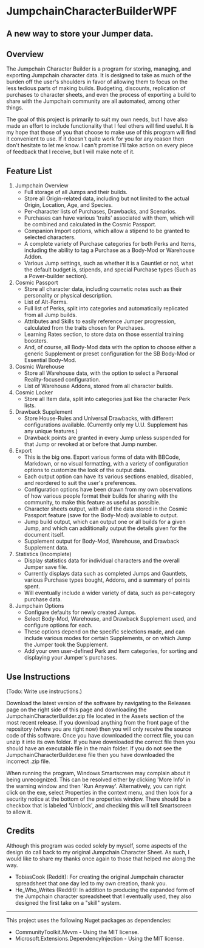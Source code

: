 # JumpchainCharacterBuilderWPF
## A new way to store your Jumper data.

## Overview
The Jumpchain Character Builder is a program for storing, managing, and exporting Jumpchain character data. It is designed to take as much of the burden off the user's shoulders in favor of allowing them to focus on the less tedious parts of making builds. Budgeting, discounts, replication of purchases to character sheets, and even the process of exporting a build to share with the Jumpchain community are all automated, among other things.

The goal of this project is primarily to suit my own needs, but I have also made an effort to include functionality that I feel others will find useful. It is my hope that those of you that choose to make use of this program will find it convenient to use. If it doesn't quite work for you for any reason then don't hesitate to let me know. I can't promise I'll take action on every piece of feedback that I receive, but I will make note of it.


## Feature List
1. Jumpchain Overview
   - Full storage of all Jumps and their builds.
   - Store all Origin-related data, including but not limited to the actual Origin, Location, Age, and Species.
   - Per-character lists of Purchases, Drawbacks, and Scenarios.
   - Purchases can have various 'traits' associated with them, which will be combined and calculated in the Cosmic Passport.
   - Companion Import options, which allow a stipend to be granted to selected characters.
   - A complete variety of Purchase categories for both Perks and Items, including the ability to tag a Purchase as a Body-Mod or Warehouse Addon.
   - Various Jump settings, such as whether it is a Gauntlet or not, what the default budget is, stipends, and special Purchase types (Such as a Power-builder section).
2. Cosmic Passport
   - Store all character data, including cosmetic notes such as their personality or physical description.
   - List of Alt-Forms.
   - Full list of Perks, split into categories and automatically replicated from all Jump builds.
   - Attributes and Skills to easily reference Jumper progression, calculated from the traits chosen for Purchases.
   - Learning Rates section, to store data on those essential training boosters.
   - And, of course, all Body-Mod data with the option to choose either a generic Supplement or preset configuration for the SB Body-Mod or Essential Body-Mod.
3. Cosmic Warehouse
   - Store all Warehouse data, with the option to select a Personal Reality-focused configuration.
   - List of Warehouse Addons, stored from all character builds.
4. Cosmic Locker
   - Store all Item data, split into categories just like the character Perk lists.
5. Drawback Supplement
   - Store House-Rules and Universal Drawbacks, with different configurations available. (Currently only my U.U. Supplement has any unique features.)
   - Drawback points are granted in every Jump unless suspended for that Jump or revoked at or before that Jump number.
6. Export
   - This is the big one. Export various forms of data with BBCode, Markdown, or no visual formatting, with a variety of configuration options to customize the look of the output data.
   - Each output option can have its various sections enabled, disabled, and reordered to suit the user's preferences.
   - Configuration options have been drawn from my own observations of how various people format their builds for sharing with the community, to make this feature as useful as possible.
   - Character sheets output, with all of the data stored in the Cosmic Passport feature (save for the Body-Mod) available to output.
   - Jump build output, which can output one or all builds for a given Jump, and which can additionally output the details given for the document itself.
   - Supplement output for Body-Mod, Warehouse, and Drawback Supplement data.
7. Statistics (Incomplete)
   - Display statistics data for individual characters and the overall Jumper save file.
   - Currently displays data such as completed Jumps and Gauntlets, various Purchase types bought, Addons, and a summary of points spent.
   - Will eventually include a wider variety of data, such as per-category purchase data.
8. Jumpchain Options
   - Configure defaults for newly created Jumps. 
   - Select Body-Mod, Warehouse, and Drawback Supplement used, and configure options for each. 
   - These options depend on the specific selections made, and can include various modes for certain Supplements, or on which Jump the Jumper took the Supplement.
   - Add your own user-defined Perk and Item categories, for sorting and displaying your Jumper's purchases.


## Use Instructions
(Todo: Write use instructions.)

Download the latest version of the software by navigating to the Releases page on the right side of this page and downloading the JumpchainCharacterBuilder.zip file located in the Assets section of the most recent release. If you download anything from the front page of the repository (where you are right now) then you will only receive the source code of this software. Once you have downloaded the correct file, you can unzip it into its own folder. If you have downloaded the correct file then you should have an executable file in the main folder. If you do not see the JumpchainCharacterBuilder.exe file then you have downloaded the incorrect .zip file.

When running the program, Windows Smartscreen may complain about it being unrecognized. This can be resolved either by clicking 'More Info' in the warning window and then 'Run Anyway'. Alternatively, you can right click on the exe, select Properties in the context menu, and then look for a security notice at the bottom of the properties window. There should be a checkbox that is labeled 'Unblock', and checking this will tell Smartscreen to allow it.

## Credits
Although this program was coded solely by myself, some aspects of the design do call back to my original Jumpchain Character Sheet. As such, I would like to share my thanks once again to those that helped me along the way.
- TobiasCook (Reddit): For creating the original Jumpchain character spreadsheet that one day led to my own creation, thank you.
- He_Who_Writes (Reddit): In addition to producing the expanded form of the Jumpchain character spreadsheet that I eventually used, they also designed the first take on a "skill" system.

***

This project uses the following Nuget packages as dependencies:
- CommunityToolkit.Mvvm - Using the MIT license.
- Microsoft.Extensions.DependencyInjection - Using the MIT license.
